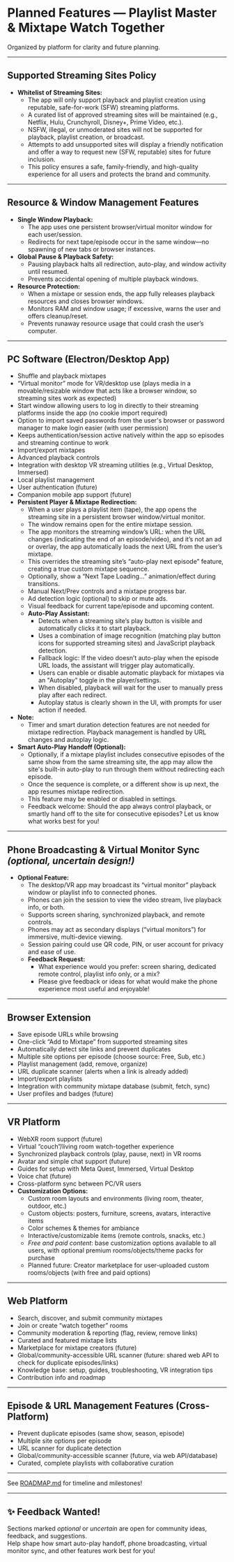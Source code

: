 # Planned Features — Playlist Master & Mixtape Watch Together

Organized by platform for clarity and future planning.

---

## Supported Streaming Sites Policy

- **Whitelist of Streaming Sites:**  
  - The app will only support playback and playlist creation using reputable, safe-for-work (SFW) streaming platforms.
  - A curated list of approved streaming sites will be maintained (e.g., Netflix, Hulu, Crunchyroll, Disney+, Prime Video, etc.).
  - NSFW, illegal, or unmoderated sites will not be supported for playback, playlist creation, or broadcast.
  - Attempts to add unsupported sites will display a friendly notification and offer a way to request new (SFW, reputable) sites for future inclusion.
  - This policy ensures a safe, family-friendly, and high-quality experience for all users and protects the brand and community.

---

## Resource & Window Management Features

- **Single Window Playback:**  
  - The app uses one persistent browser/virtual monitor window for each user/session.  
  - Redirects for next tape/episode occur in the same window—no spawning of new tabs or browser instances.
- **Global Pause & Playback Safety:**  
  - Pausing playback halts all redirection, auto-play, and window activity until resumed.
  - Prevents accidental opening of multiple playback windows.
- **Resource Protection:**  
  - When a mixtape or session ends, the app fully releases playback resources and closes browser windows.
  - Monitors RAM and window usage; if excessive, warns the user and offers cleanup/reset.
  - Prevents runaway resource usage that could crash the user’s computer.

---

## PC Software (Electron/Desktop App)

- Shuffle and playback mixtapes
- “Virtual monitor” mode for VR/desktop use (plays media in a movable/resizable window that acts like a browser window, so streaming sites work as expected)
- Start window allowing users to log in directly to their streaming platforms inside the app (no cookie import required)
- Option to import saved passwords from the user's browser or password manager to make login easier (with user permission)
- Keeps authentication/session active natively within the app so episodes and streaming continue to work
- Import/export mixtapes
- Advanced playback controls
- Integration with desktop VR streaming utilities (e.g., Virtual Desktop, Immersed)
- Local playlist management
- User authentication (future)
- Companion mobile app support (future)
- **Persistent Player & Mixtape Redirection:**  
  - When a user plays a playlist item (tape), the app opens the streaming site in a persistent browser window/virtual monitor.
  - The window remains open for the entire mixtape session.
  - The app monitors the streaming window’s URL: when the URL changes (indicating the end of an episode/video), and it’s not an ad or overlay, the app automatically loads the next URL from the user’s mixtape.
  - This overrides the streaming site’s “auto-play next episode” feature, creating a true custom mixtape sequence.
  - Optionally, show a “Next Tape Loading…” animation/effect during transitions.
  - Manual Next/Prev controls and a mixtape progress bar.
  - Ad detection logic (optional) to skip or mute ads.
  - Visual feedback for current tape/episode and upcoming content.
  - **Auto-Play Assistant:**  
    - Detects when a streaming site’s play button is visible and automatically clicks it to start playback.
    - Uses a combination of image recognition (matching play button icons for supported streaming sites) and JavaScript playback detection.
    - Fallback logic: If the video doesn’t auto-play when the episode URL loads, the assistant will trigger play automatically.
    - Users can enable or disable automatic playback for mixtapes via an "Autoplay" toggle in the player/settings.
    - When disabled, playback will wait for the user to manually press play after each redirect.
    - Autoplay status is clearly shown in the UI, with prompts for user action if needed.
- **Note:**  
  - Timer and smart duration detection features are not needed for mixtape redirection. Playback management is handled by URL changes and autoplay logic.
- **Smart Auto-Play Handoff (Optional):**  
  - Optionally, if a mixtape playlist includes consecutive episodes of the same show from the same streaming site, the app may allow the site's built-in auto-play to run through them without redirecting each episode.
  - Once the sequence is complete, or a different show is up next, the app resumes mixtape redirection.
  - This feature may be enabled or disabled in settings.
  - Feedback welcome: Should the app always control playback, or smartly hand off to the site for consecutive episodes? Let us know what works best for you!

---

## Phone Broadcasting & Virtual Monitor Sync *(optional, uncertain design!)*

- **Optional Feature:**  
  - The desktop/VR app may broadcast its “virtual monitor” playback window or playlist info to connected phones.
  - Phones can join the session to view the video stream, live playback info, or both.
  - Supports screen sharing, synchronized playback, and remote controls.
  - Phones may act as secondary displays (“virtual monitors”) for immersive, multi-device viewing.
  - Session pairing could use QR code, PIN, or user account for privacy and ease of use.
  - **Feedback Request:**  
    - What experience would you prefer: screen sharing, dedicated remote control, playlist info only, or a mix?  
    - Please give feedback or ideas for what would make the phone experience most useful and enjoyable!

---

## Browser Extension

- Save episode URLs while browsing
- One-click “Add to Mixtape” from supported streaming sites
- Automatically detect site links and prevent duplicates
- Multiple site options per episode (choose source: Free, Sub, etc.)
- Playlist management (add, remove, organize)
- URL duplicate scanner (alerts when a link is already added)
- Import/export playlists
- Integration with community mixtape database (submit, fetch, sync)
- User profiles and badges (future)

---

## VR Platform

- WebXR room support (future)
- Virtual “couch”/living room watch-together experience
- Synchronized playback controls (play, pause, next) in VR rooms
- Avatar and simple chat support (future)
- Guides for setup with Meta Quest, Immersed, Virtual Desktop
- Voice chat (future)
- Cross-platform sync between PC/VR users
- **Customization Options:**  
  - Custom room layouts and environments (living room, theater, outdoor, etc.)
  - Custom objects: posters, furniture, screens, avatars, interactive items
  - Color schemes & themes for ambiance
  - Interactive/customizable items (remote controls, snacks, etc.)
  - *Free and paid content*: base customization options available to all users, with optional premium rooms/objects/theme packs for purchase
  - Planned future: Creator marketplace for user-uploaded custom rooms/objects (with free and paid options)

---

## Web Platform

- Search, discover, and submit community mixtapes
- Join or create “watch together” rooms
- Community moderation & reporting (flag, review, remove links)
- Curated and featured mixtape lists
- Marketplace for mixtape creators (future)
- Global/community-accessible URL scanner (future: shared web API to check for duplicate episodes/links)
- Knowledge base: setup, guides, troubleshooting, VR integration tips
- Contribution info and roadmap

---

## Episode & URL Management Features (Cross-Platform)

- Prevent duplicate episodes (same show, season, episode)
- Multiple site options per episode
- URL scanner for duplicate detection
- Global/community-accessible scanner (future, via web API/database)
- Curated, complete playlists with collaborative curation

---

See [ROADMAP.md](ROADMAP.md) for timeline and milestones!

---

## ✨ **Feedback Wanted!**

Sections marked *optional* or *uncertain* are open for community ideas, feedback, and suggestions.  
Help shape how smart auto-play handoff, phone broadcasting, virtual monitor sync, and other features work best for you!
